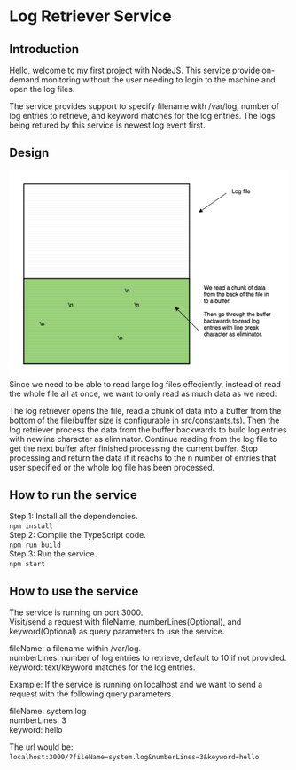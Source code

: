 # Log Retriever Service
## Introduction
Hello, welcome to my first project with NodeJS. This service provide on-demand monitoring without the user needing to login to the machine and open the log files.

The service provides support to specify filename with /var/log, number of log entries to retrieve, and keyword matches for the log entries. The logs being retured by this service is newest log event first.

## Design
![design](https://github.com/riversnail/LogRetrieveServer/blob/main/docs/design.png)\
Since we need to be able to read large log files effeciently, instead of read the whole file all at once, we want to only read as much data as we need.

The log retriever opens the file, read a chunk of data into a buffer from the bottom of the file(buffer size is configurable in src/constants.ts). Then the log retriever process the data from the buffer backwards to build log entries with newline character as eliminator. Continue reading from the log file to get the next buffer after finished processing the current buffer. Stop processing and return the data if it reachs to the n number of entries that user specified or the whole log file has been processed.

## How to run the service
Step 1: Install all the dependencies.\
`npm install`\
Step 2: Compile the TypeScript code.\
`npm run build`\
Step 3: Run the service.\
`npm start`
## How to use the service
The service is running on port 3000.\
Visit/send a request with fileName, numberLines(Optional), and keyword(Optional) as query parameters to use the service.

fileName: a filename within /var/log.\
numberLines: number of log entries to retrieve, default to 10 if not provided.\
keyword: text/keyword matches for the log entries.

Example: If the service is running on localhost and we want to send a request with the following query parameters.

fileName: system.log\
numberLines: 3\
keyword: hello

The url would be: \
`localhost:3000/?fileName=system.log&numberLines=3&keyword=hello`